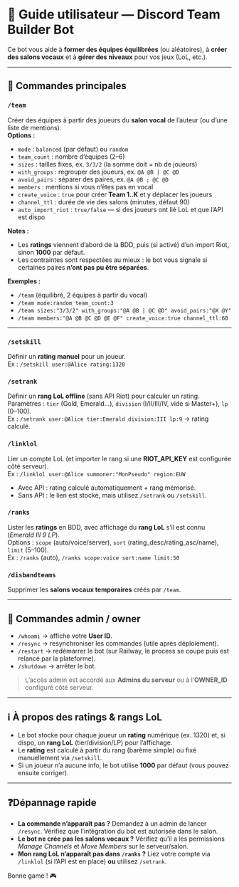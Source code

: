 # 📖 Guide utilisateur — Discord Team Builder Bot

Ce bot vous aide à **former des équipes équilibrées** (ou aléatoires), à **créer des salons vocaux** et à **gérer des niveaux** pour vos jeux (LoL, etc.).

---

## 👥 Commandes principales

### `/team`
Créer des équipes à partir des joueurs du **salon vocal** de l’auteur (ou d’une liste de mentions).  
**Options :**
- `mode` : `balanced` (par défaut) ou `random`
- `team_count` : nombre d’équipes (2–6)
- `sizes` : tailles fixes, ex. `3/3/2` (la somme doit = nb de joueurs)
- `with_groups` : regrouper des joueurs, ex. `@A @B | @C @D`
- `avoid_pairs` : séparer des paires, ex. `@A @B ; @C @D`
- `members` : mentions si vous n’êtes pas en vocal
- `create_voice` : `true` pour créer **Team 1..K** et y déplacer les joueurs
- `channel_ttl` : durée de vie des salons (minutes, défaut 90)
- `auto_import_riot` : `true/false` — si des joueurs ont lié LoL et que l’API est dispo

**Notes :**
- Les **ratings** viennent d’abord de la BDD, puis (si activé) d’un import Riot, sinon **1000** par défaut.
- Les contraintes sont respectées au mieux : le bot vous signale si certaines paires **n’ont pas pu être séparées**.

**Exemples :**
- `/team` (équilibré, 2 équipes à partir du vocal)
- `/team mode:random team_count:3`
- `/team sizes:"3/3/2" with_groups:"@A @B | @C @D" avoid_pairs:"@X @Y"`
- `/team members:"@A @B @C @D @E @F" create_voice:true channel_ttl:60`

---

### `/setskill`
Définir un **rating manuel** pour un joueur.  
Ex : `/setskill user:@Alice rating:1320`

### `/setrank`
Définir un **rang LoL offline** (sans API Riot) pour calculer un rating.  
Paramètres : `tier` (Gold, Emerald…), `division` (I/II/III/IV, vide si Master+), `lp` (0–100).  
Ex : `/setrank user:@Alice tier:Emerald division:III lp:9` → rating calculé.

### `/linklol`
Lier un compte LoL (et importer le rang si une **RIOT_API_KEY** est configurée côté serveur).  
Ex : `/linklol user:@Alice summoner:"MonPseudo" region:EUW`  
- Avec API : rating calculé automatiquement + rang mémorisé.  
- Sans API : le lien est stocké, mais utilisez `/setrank` ou `/setskill`.

### `/ranks`
Lister les **ratings** en BDD, avec affichage du **rang LoL** s’il est connu (_Emerald III 9 LP_).  
Options : `scope` (auto/voice/server), `sort` (rating_desc/rating_asc/name), `limit` (5–100).  
Ex : `/ranks` (auto), `/ranks scope:voice sort:name limit:50`

### `/disbandteams`
Supprimer les **salons vocaux temporaires** créés par `/team`.

---

## 🔐 Commandes admin / owner
- `/whoami` → affiche votre **User ID**.
- `/resync` → resynchroniser les commandes (utile après déploiement).
- `/restart` → redémarrer le bot (sur Railway, le process se coupe puis est relancé par la plateforme).
- `/shutdown` → arrêter le bot.

> L’accès admin est accordé aux **Admins du serveur** ou à l’**OWNER_ID** configuré côté serveur.

---

## ℹ️ À propos des ratings & rangs LoL
- Le bot stocke pour chaque joueur un **rating** numérique (ex. 1320) et, si dispo, un **rang LoL** (tier/division/LP) pour l’affichage.  
- Le **rating** est calculé à partir du rang (barème simple) ou fixé manuellement via `/setskill`.  
- Si un joueur n’a aucune info, le bot utilise **1000** par défaut (vous pouvez ensuite corriger).

---

## ❓Dépannage rapide
- **La commande n’apparaît pas ?** Demandez à un admin de lancer `/resync`. Vérifiez que l’intégration du bot est autorisée dans le salon.
- **Le bot ne crée pas les salons vocaux ?** Vérifiez qu’il a les permissions *Manage Channels* et *Move Members* sur le serveur/salon.
- **Mon rang LoL n’apparaît pas dans `/ranks` ?** Liez votre compte via `/linklol` (si l’API est en place) **ou** utilisez `/setrank`.

Bonne game ! 🎮
